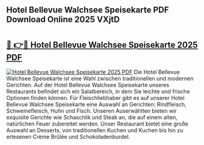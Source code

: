 ## Hotel Bellevue Walchsee Speisekarte PDF Download Online 2025 VXjtD

# <h2><a href="http://gc7z6o.nevu.top/?p=Hotel+Bellevue+Walchsee+Speisekarte">🔗 👉🔴 Hotel Bellevue Walchsee Speisekarte 2025 PDF</a></h2>

[![Hotel Bellevue Walchsee Speisekarte 2025 PDF](https://i.imgur.com/dBaPXMq.png)](http://gc7z6o.nevu.top/?p=Hotel+Bellevue+Walchsee+Speisekarte)
Die Hotel Bellevue Walchsee Speisekarte ist eine Wahl zwischen traditionellen und modernen Gerichten. Auf der Hotel Bellevue Walchsee Speisekarte unseres Restaurants befindet sich ein Salatbereich, in dem Sie leichte und frische Optionen finden können. Für Fleischliebhaber gibt es auf unserer Hotel Bellevue Walchsee Speisekarte eine Auswahl an Gerichten: Rindfleisch, Schweinefleisch, Huhn und Fisch. Unseren Auserwählten bieten wir exquisite Gerichte wie Schaschlik und Steak an, die auf einem alten, natürlichen Feuer zubereitet werden. Unser Restaurant bietet eine große Auswahl an Desserts, von traditionellen Kuchen und Kuchen bis hin zu erlesenen Crème Brûlée und Schokoladenburdel.
